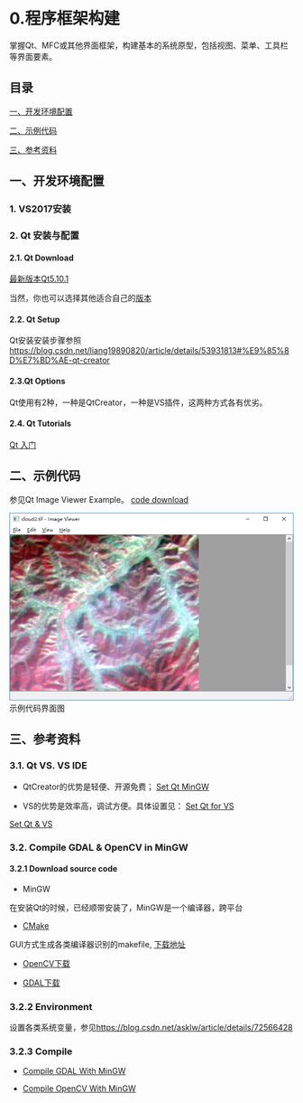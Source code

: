 # 0.程序框架构建
掌握Qt、MFC或其他界面框架，构建基本的系统原型，包括视图、菜单、工具栏等界面要素。

## 目录
[一、开发环境配置](#一开发环境配置)

[二、示例代码](#二示例代码)

[三、参考资料](#三参考资料)

## 一、开发环境配置
### 1. VS2017安装

### 2. Qt 安装与配置
#### 2.1. Qt Download
[最新版本Qt5.10.1](http://download.qt.io/archive/qt/5.10/5.10.1/qt-opensource-windows-x86-5.10.1.exe)

当然，你也可以选择其他适合自己的[版本](http://download.qt.io/archive/qt)

#### 2.2. Qt Setup
Qt安装安装步骤参照<https://blog.csdn.net/liang19890820/article/details/53931813#%E9%85%8D%E7%BD%AE-qt-creator>

#### 2.3.Qt Options
Qt使用有2种，一种是QtCreator，一种是VS插件，这两种方式各有优劣。

#### 2.4. Qt Tutorials
[Qt 入门](https://blog.csdn.net/Louis_815/article/details/54286544)

## 二、示例代码
参见Qt Image Viewer Example。
[code download](../src/imageviewer.rar)

![imageviewer](../pictures/imageviewer.png)
                                                                      示例代码界面图

## 三、参考资料
### 3.1. Qt VS. VS IDE
- QtCreator的优势是轻便、开源免费；
[Set Qt MinGW](https://blog.csdn.net/liang19890820/article/details/49894691)

- VS的优势是效率高，调试方便。具体设置见：
[Set Qt for VS](https://blog.csdn.net/liang19890820/article/details/49874033)

[Set Qt & VS](https://blog.csdn.net/pianzang5201/article/details/79721623)

### 3.2. Compile GDAL & OpenCV in MinGW
#### 3.2.1 Download source code
- MinGW

在安装Qt的时候，已经顺带安装了，MinGW是一个编译器，跨平台

- [CMake](www.cmake.org)

GUI方式生成各类编译器识别的makefile, [下载地址](https://cmake.org/files/v3.11/cmake-3.11.1-win64-x64.zip)

- [OpenCV下载](www.opencv.org)

- [GDAL下载](http://download.osgeo.org/gdal)

### 3.2.2 Environment

设置各类系统变量，参见<https://blog.csdn.net/asklw/article/details/72566428>

### 3.2.3 Compile

- [Compile GDAL With MinGW](http://trac.osgeo.org/gdal/wiki/BuildingWithMinGW)

- [Compile OpenCV With MinGW](https://blog.csdn.net/asklw/article/details/72566428)
